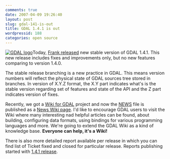 ```yaml
---
comments: true
date: 2007-04-09 19:26:40
layout: post
slug: gdal-141-is-out
title: GDAL 1.4.1 is out
wordpressid: 188
categories: open source
---
```


[![GDAL logo](/images/logos/gdal-logo.png)](http://www.gdal.org/)Today, [Frank released](http://lists.osgeo.org/pipermail/gdal-announce/2007-April/000005.html) new stable version of GDAL 1.4.1. This new release includes fixes and improvements only, but no new features comparing to version 1.4.0.





The stable release branching is a new practice in GDAL. This means version numbers will reflect the physical state of GDAL sources tree stored in branches. In version of X.Y.Z format, the X.Y part indicates what's is the stable version regarding set of features and state of the API and the Z part indicates version of fixes.





Recently, we got a [Wiki for GDAL](http://trac.osgeo.org/gdal/wiki/) project and now the [NEWS](http://trac.osgeo.org/gdal/browser/trunk/gdal/NEWS) file is published as a [News Wiki page](http://trac.osgeo.org/gdal/wiki/Release/1.4.1-News). I'd like to encourage GDAL users to visit the Wiki where many interesting nad helpful articles can be found, about building, configuring data formats, using bindings for various programming languages and more. We're going to extend the GDAL Wiki as a kind of knowledge base. **Everyone can help, it's a Wiki!**





There is also more detailed report available per release in which you can find list of Ticket fixed and closed for particular release. Reports publishing started with [1.4.1 release](http://trac.osgeo.org/gdal/wiki/Release/1.4.1).
